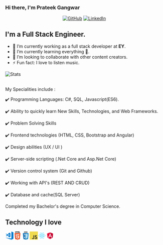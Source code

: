 ### Hi there, I'm Prateek Gangwar



<p align="center">
	<a href="https://github.com/prateek497"><img src="https://img.shields.io/github/followers/reddyprasade.svg?label=GitHub&style=social" alt="GitHub"></a>
	<a href="https://www.linkedin.com/in/prateekgangwar/"><img src="https://img.shields.io/badge/LinkedIn--_.svg?style=social&logo=linkedinColor=orange" alt="LinkedIn"></a>
  
	
</p>

## I'm a Full Stack Engineer.
- 🔭 I’m currently working as a full stack developer at <b>EY</b>.
- 🌱 I’m currently learning everything 🤣.
- 👯 I’m looking to collaborate with other content creators.
- ⚡ Fun fact: I love to listen music.
<p align="left">
  <img title="Stats" src="https://github-readme-stats.vercel.app/api?username=prateek497&show_icons=true&theme=synthwave"/>
</p>



<br>
My Specialities include :

✔️ Programming Languages: C#, SQL, Javascript(ES6).

✔️ Ability to quickly learn New Skills, Technologies, and Web Frameworks.

✔️ Problem Solving Skills

✔️ Frontend technologies (HTML, CSS, Bootstrap and Angular)

✔️ Design abilities (UX / UI )

✔️ Server-side scripting (.Net Core and Asp.Net Core)

✔️ Version control system (Git and Github)

✔️ Working with API's (REST AND CRUD)

✔️ Database and cache(SQL Server)

Completed my Bachelor's degree in Computer Science. 

<h2> Technology I love</h2>
<a href="https://code.visualstudio.com/" target="_blank" rel="noopener noreferrer"><img align="left" alt="Visual Studio Code" width="26px" src="https://raw.githubusercontent.com/github/explore/80688e429a7d4ef2fca1e82350fe8e3517d3494d/topics/visual-studio-code/visual-studio-code.png" /></a>
<a href="https://developer.mozilla.org/en-US/docs/Web/Guide/HTML/HTML5" target="_blank" rel="noopener noreferrer"><img align="left" alt="HTML 5" width="26px" src="https://raw.githubusercontent.com/github/explore/80688e429a7d4ef2fca1e82350fe8e3517d3494d/topics/html/html.png" /></a>
<a href="https://developer.mozilla.org/en-US/docs/Web/CSS" target="_blank" rel="noopener noreferrer"><img align="left" alt="CSS 3" width="26px" src="https://raw.githubusercontent.com/github/explore/80688e429a7d4ef2fca1e82350fe8e3517d3494d/topics/css/css.png" /></a>
<a href="https://developer.mozilla.org/en-US/docs/Web/JavaScript" target="_blank" rel="noopener noreferrer"><img align="left" alt="JavaScript" width="26px" src="https://raw.githubusercontent.com/github/explore/80688e429a7d4ef2fca1e82350fe8e3517d3494d/topics/javascript/javascript.png" /></a>
<a href="https://reactjs.org/" target="_blank" rel="noopener noreferrer"><img align="left" alt="React" width="26px" src="https://raw.githubusercontent.com/github/explore/80688e429a7d4ef2fca1e82350fe8e3517d3494d/topics/react/react.png" /></a>
<a href="https://angular.io/" target="_blank" rel="noopener noreferrer"><img align="left" alt="Angular" width="26px" src="https://raw.githubusercontent.com/github/explore/e94815998e4e0713912fed477a1f346ec04c3da2/topics/angular/angular.png" /></a>
